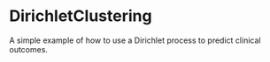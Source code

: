 # DirichletClustering
A simple example of how to use a Dirichlet process to predict clinical outcomes.
